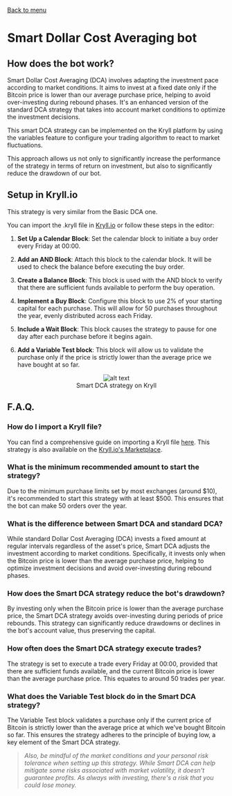 [Back to menu](../README.md)

# Smart Dollar Cost Averaging bot

## How does the bot work?

Smart Dollar Cost Averaging (DCA) involves adapting the investment pace according to market conditions. It aims to invest at a fixed date only if the Bitcoin price is lower than our average purchase price, helping to avoid over-investing during rebound phases. It's an enhanced version of the standard DCA strategy that takes into account market conditions to optimize the investment decisions.

This smart DCA strategy can be implemented on the Kryll platform by using the variables feature to configure your trading algorithm to react to market fluctuations.

This approach allows us not only to significantly increase the performance of the strategy in terms of return on investment, but also to significantly reduce the drawdown of our bot.

## Setup in Kryll.io
This strategy is very similar from the Basic DCA one.

You can import the .kryll file in [Kryll.io](https://platform.kryll.io) or follow these steps in the editor:

1. **Set Up a Calendar Block**: Set the calendar block to initiate a buy order every Friday at 00:00.

2. **Add an AND Block**: Attach this block to the calendar block. It will be used to check the balance before executing the buy order.

3. **Create a Balance Block**: This block is used with the AND block to verify that there are sufficient funds available to perform the buy operation.

4. **Implement a Buy Block**: Configure this block to use 2% of your starting capital for each purchase. This will allow for 50 purchases throughout the year, evenly distributed across each Friday.

5. **Include a Wait Block**: This block causes the strategy to pause for one day after each purchase before it begins again.

6. **Add a Variable Test block**: This block will allow us to validate the purchase only if the price is strictly lower than the average price we have bought at so far.

<figure style="text-align: center;">
   <img src="https://blog.kryll.io/content/images/2023/07/image-10.png" alt="alt text">
   <figcaption>Smart DCA strategy on Kryll</figcaption>
</figure>

## F.A.Q.

### How do I import a Kryll file?

You can find a comprehensive guide on importing a Kryll file [here](https://github.com/Cryptense/Kryll-Strategies-Toolkit/tree/main#how-to-use-a-kryll-file-). This strategy is also available on the [Kryll.io's Marketplace](https://platform.kryll.io/marketplace).

### What is the minimum recommended amount to start the strategy?

Due to the minimum purchase limits set by most exchanges (around $10), it's recommended to start this strategy with at least $500. This ensures that the bot can make 50 orders over the year.

### What is the difference between Smart DCA and standard DCA?

While standard Dollar Cost Averaging (DCA) invests a fixed amount at regular intervals regardless of the asset's price, Smart DCA adjusts the investment according to market conditions. Specifically, it invests only when the Bitcoin price is lower than the average purchase price, helping to optimize investment decisions and avoid over-investing during rebound phases.

### How does the Smart DCA strategy reduce the bot's drawdown?

By investing only when the Bitcoin price is lower than the average purchase price, the Smart DCA strategy avoids over-investing during periods of price rebounds. This strategy can significantly reduce drawdowns or declines in the bot's account value, thus preserving the capital.

### How often does the Smart DCA strategy execute trades?

The strategy is set to execute a trade every Friday at 00:00, provided that there are sufficient funds available, and the current Bitcoin price is lower than the average purchase price. This equates to around 50 trades per year.

### What does the Variable Test block do in the Smart DCA strategy?

The Variable Test block validates a purchase only if the current price of Bitcoin is strictly lower than the average price at which we've bought Bitcoin so far. This ensures the strategy adheres to the principle of buying low, a key element of the Smart DCA strategy.

> *Also, be mindful of the market conditions and your personal risk tolerance when setting up this strategy. While Smart DCA can help mitigate some risks associated with market volatility, it doesn't guarantee profits. As always with investing, there's a risk that you could lose money.*
